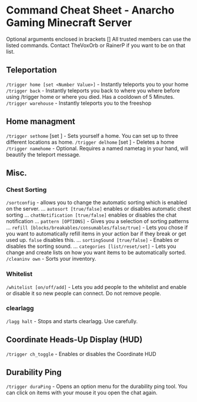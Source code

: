 # Command Cheat Sheet - Anarcho Gaming Minecraft Server

Optional arguments enclosed in brackets []
All trusted members can use the listed commands. Contact TheVoxOrb or RainerP if you want to be on that list.

## Teleportation
`/trigger home [set <Number Value>]` - Instantly teleports you to your home
`/trigger back` - Instantly teleports you back to where you where before using /trigger home or where you died. Has a cooldown of 5 Minutes. 
`/trigger warehouse` - Instantly teleports you to the freeshop

## Home managment
`/trigger sethome` [set <Number Value>] - Sets yourself a home. You can set up to three different locations as home.
`/trigger delhome` [set <Number Value>] - Deletes a home
`/trigger namehome` - Optional. Requires a named nametag in your hand, will beautify the teleport message.

## Misc.

### Chest Sorting
`/sortconfig` - allows you to change the automatic sorting which is enabled on the server.
... `autosort [true/false]` enables or disables automatic chest sorting
... `chatNotification [true/false]` enables or disables the chat notification
... `pattern [OPTIONS]` - Gives you a selection of sorting patterns
... `refill [blocks/breakables/consumables/false/true]` - Lets you chose if you want to automatically refill items in your action bar if they break or get used up. `false` disables this.
... `sortingSound [true/false]` - Enables or disables the sorting sound.
... `categories [list/reset/set]` - Lets you change and create lists on how you want items to be automatically sorted.
`/cleaninv own` - Sorts your inventory. 

### Whitelist
`/whitelist [on/off/add]` - Lets you add people to the whitelist and enable or disable it so new people can connect. Do not remove people.

### clearlagg
`/lagg halt` - Stops and starts clearlagg. Use carefully.

## Coordinate Heads-Up Display (HUD)
`/trigger ch_toggle` - Enables or disables the Coordinate HUD

## Durability Ping
`/trigger duraPing` - Opens an option menu for the durability ping tool. You can click on items with your mouse it you open the chat again.